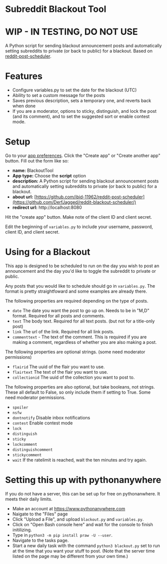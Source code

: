# Subreddit Blackout Tool
# WIP - IN TESTING, DO NOT USE
A Python script for sending blackout announcement posts and automatically setting subreddits to private (or back to public) for a blackout. Based on [reddit-post-scheduler](https://github.com/ibid-11962/reddit-post-scheduler).

# Features

- Configure variables.py to set the date for the blackout (UTC)
- Ability to set a custom message for the posts
- Saves previous description, sets a temporary one, and reverts back when done
- If you are a moderator, options to sticky, distinguish, and lock the post (and its comment), and to set the suggested sort or enable contest mode.

# Setup

Go to your [app preferences](https://www.reddit.com/prefs/apps). Click the "Create app" or "Create another app" button. Fill out the form like so:

- **name:** BlackoutTool
- **App type:** Choose the **script** option
- **description:** A Python script for sending blackout announcement posts and automatically setting subreddits to private (or back to public) for a blackout.
- **about url:** [https://github.com/ibid-11962/reddit-post-scheduler](https://github.com/DerfJagged/reddit-blackout-scheduler/)
- **redirect url:** http://localhost:8080

Hit the "create app" button. Make note of the client ID and client secret.

Edit the beginning of `variables.py` to include your username, password, client ID, and client secret.

# Using for a Blackout

This app is designed to be scheduled to run on the day you wish to post an announcement and the day you'd like to toggle the subreddit to private or public.

Any posts that you would like to schedule should go in `variables.py`. The format is pretty straightfoward and some examples are already there.

The following properties are required depending on the type of posts.

- `date` The date you want the post to go up on. Needs to be in "M,D" format. Required for all posts and comments. 
- `text` The body text. Required for all text posts. (but not for a title-only post)
- `link` The url of the link. Required for all link posts.
- `commenttext` - The text of the comment. This is required if you are making a comment, regardless of whether you are also making a post.

The following properties are optional strings. (some need moderator permissions)

- `flairid` The uuid of the flair you want to use.
- `flairtext` The text of the flair you want to use.
- `collectionid` The uuid of the collection you want to post to.

The following properties are also optional, but take booleans, not strings. These all default to False, so only include them if setting to True. Some need moderator permissions. 

- `spoiler` 
- `nsfw` 
- `dontnotify` Disable inbox notifications
- `contest` Enable contest mode
- `lock` 
- `distinguish` 
- `sticky` 
- `lockcomment` 
- `distinguishcomment` 
- `stickycomment`
- `wait` If the ratelimit is reached, wait the ten minutes and try again.

# Setting this up with pythonanywhere

If you do not have a server, this can be set up for free on pythonanwhere. It meets their daily limits. 

- Make an account at https://www.pythonanywhere.com
- Naigate to the "Files" page 
- Click "Upload a File", and upload `blackout.py` and `variables.py`.
- Click on "Open Bash console here" and wait for the console to finish initilizing.
- Type in `python3 -m pip install praw -U --user`.
- Navigate to the tasks page.
- Start a new daily task with the command `python3 blackout.py` set to run at the time that you want your stuff to post. (Note that the server time listed on the page may be different from your own time.)
